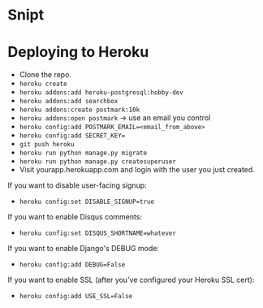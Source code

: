 # Snipt

# Deploying to Heroku

- Clone the repo.
- `heroku create`
- `heroku addons:add heroku-postgresql:hobby-dev`
- `heroku addons:add searchbox`
- `heroku addons:create postmark:10k`
- `heroku addons:open postmark` -> use an email you control
- `heroku config:add POSTMARK_EMAIL=<email_from_above>`
- `heroku config:add SECRET_KEY=`
- `git push heroku`
- `heroku run python manage.py migrate`
- `heroku run python manage.py createsuperuser`
- Visit yourapp.herokuapp.com and login with the user you just created.

If you want to disable user-facing signup:

- `heroku config:set DISABLE_SIGNUP=true`

If you want to enable Disqus comments:

- `heroku config:set DISQUS_SHORTNAME=whatever`

If you want to enable Django's DEBUG mode:

- `heroku config:add DEBUG=False`

If you want to enable SSL (after you've configured your Heroku SSL cert):

- `heroku config:add USE_SSL=False`
